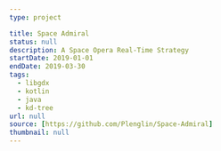 ```yaml
---
type: project

title: Space Admiral
status: null
description: A Space Opera Real-Time Strategy
startDate: 2019-01-01
endDate: 2019-03-30
tags:
  - libgdx
  - kotlin
  - java
  - kd-tree
url: null
source: [https://github.com/Plenglin/Space-Admiral]
thumbnail: null
---
```

